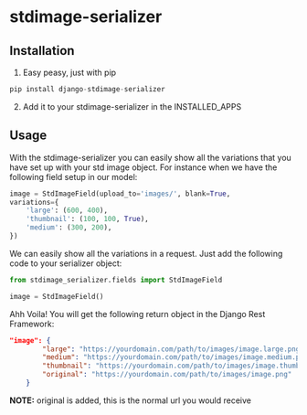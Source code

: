 stdimage-serializer
===================

## Installation
1. Easy peasy, just with pip
  ```python
  pip install django-stdimage-serializer
  ```
2. Add it to your stdimage-serializer in the INSTALLED_APPS


## Usage

With the stdimage-serializer you can easily show all the variations that you have set up with your std image object. For instance when we have the following field setup in our model:

```python
image = StdImageField(upload_to='images/', blank=True, 
variations={
    'large': (600, 400),
    'thumbnail': (100, 100, True),
    'medium': (300, 200),
})
```

We can easily show all the variations in a request. Just add the following code to your serializer object:
```python
from stdimage_serializer.fields import StdImageField

image = StdImageField()
```

Ahh Voila! You will get the following return object in the Django Rest Framework:
```json
"image": {
        "large": "https://yourdomain.com/path/to/images/image.large.png",
        "medium": "https://yourdomain.com/path/to/images/image.medium.png",
        "thumbnail": "https://yourdomain.com/path/to/images/image.thumbnail.png",
        "original": "https://yourdomain.com/path/to/images/image.png"
    }
```
__NOTE:__ original is added, this is the normal url you would receive
